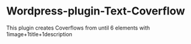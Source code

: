 # Wordpress-plugin-Text-Coverflow
This plugin creates Coverflows from until 6 elements with 1image+1title+1description
